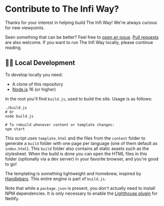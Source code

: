 # Contribute to The Infi Way?

Thanks for your interest in helping build The Infi Way!
We're always curious for new viewpoints.

Seen something that can be better?
Feel free to [open an issue](https://github.com/infi-nl/the-infi-way/issues/new).
[Pull requests](https://github.com/infi-nl/the-infi-way/pulls) are also welcome.
If you want to run The Infi Way locally, please continue reading.

## 🧑‍💻 Local Development

To develop locally you need:

- A clone of this repository
- [Node.js](https://nodejs.org) 16 (or higher)

In the root you'll find `build.js`, used to build the site.
Usage is as follows:

```shell
./build.js
# Or
node build.js

# To rebuild whenever content or template changes:
npm start
```

This script uses `template.html` and the files from the `content` folder to generate a `build` folder with one page per language (one of them default as `index.html`).
This `build` folder also contains all static assets such as the stylesheet.
When the build is done you can open the HTML files in this folder (optionally via a dev server) in your favorite browser, and you're good to go!

The templating is something lightweight and homebrew, inspired by [Handlebars](https://handlebarsjs.com).
This entire engine is part of `build.js`.

Note that while a `package.json` is present, you _don't_ actually need to install NPM dependencies.
It is only necessary to enable the [Lighthouse plugin](https://github.com/netlify/netlify-plugin-lighthouse#readme) for Netlify.

